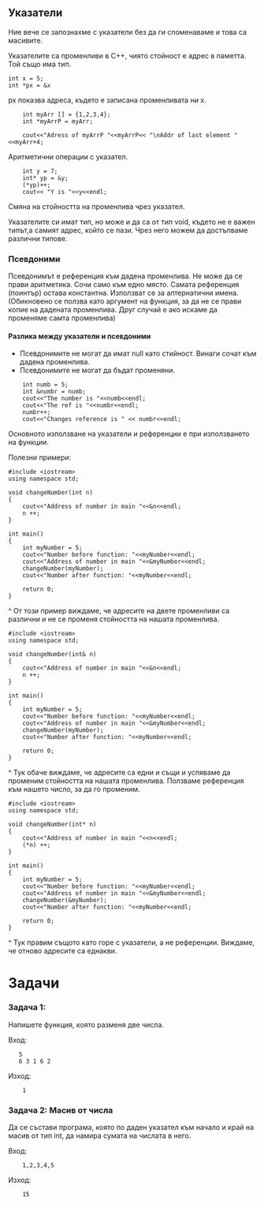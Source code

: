 ## Указатели

Ние вече се запознахме с указатели без да ги споменаваме и това са масивите.

Указателите са променливи в C++, чиято стойност е адрес в паметта. Той също има тип.

```
int x = 5;
int *px = &x
```
px показва адреса, където е записана променливата ни x.


```
    int myArr [] = {1,2,3,4};
    int *myArrP = myArr;

    cout<<"Adress of myArrP "<<myArrP<< "\nAddr of last element "<<myArr+4;
```
Аритметични операции с указател.


```
    int y = 7;
    int* yp = &y;
    (*yp)++;
    cout<< "Y is "<<y<<endl;
```
Смяна на стойността на променлива чрез указател.

Указателите си имат тип, но може и да са от тип void, където не е важен типът,а самият адрес, който се пази. Чрез него можем да достъпваме различни типове.


### Псевдоними

Псевдонимът е референция към дадена променлива. 
Не може да се прави аритметика. Сочи само към едно място. Самата референция (поинтър) остава константна.
Използват се за алтернатични имена. (Обикновено се ползва като аргумент на функция, за да не се прави копие на дадената променлива. Друг случай е ако искаме да променяме самта променлива)


#### Разлика между указатели и псевдоними

- Псевдонимите не могат да имат null като стийност. Винаги сочат към дадена променлива.
- Псевдонимите не могат да бъдат променяни.

```
    int numb = 5;
    int &numbr = numb;
    cout<<"The number is "<<numb<<endl;
    cout<<"The ref is "<<numbr<<endl;
    numbr++;
    cout<<"Changes reference is " << numbr<<endl;
```

Основното използване на указатели и референции е при използването на функции.


Полезни примери:

```
#include <iostream>
using namespace std;

void changeNumber(int n)
{
    cout<<"Address of number in main "<<&n<<endl;
    n ++;
}

int main()
{
    int myNumber = 5;
    cout<<"Number before function: "<<myNumber<<endl;
    cout<<"Address of number in main "<<&myNumber<<endl;
    changeNumber(myNumber);
    cout<<"Number after function: "<<myNumber<<endl;

    return 0;
}
```
^ От този пример виждаме, че адресите на двете променливи са различни и не се променя стойността на нашата променлива.

```
#include <iostream>
using namespace std;

void changeNumber(int& n)
{
    cout<<"Address of number in main "<<&n<<endl;
    n ++;
}

int main()
{
    int myNumber = 5;
    cout<<"Number before function: "<<myNumber<<endl;
    cout<<"Address of number in main "<<&myNumber<<endl;
    changeNumber(myNumber);
    cout<<"Number after function: "<<myNumber<<endl;

    return 0;
}
```

^ Тук обаче виждаме, че адресите са едни и същи и успяваме да променим стойността на нашата променлива. Ползваме референция към нашето число, за да го променим.

```
#include <iostream>
using namespace std;

void changeNumber(int* n)
{
    cout<<"Address of number in main "<<n<<endl;
    (*n) ++;
}

int main()
{
    int myNumber = 5;
    cout<<"Number before function: "<<myNumber<<endl;
    cout<<"Address of number in main "<<&myNumber<<endl;
    changeNumber(&myNumber);
    cout<<"Number after function: "<<myNumber<<endl;

    return 0;
}
```

^ Тук правим същото като горе с указатели, а не референции. Виждаме, че отново адресите са еднакви.



Задачи
=====================


### Задача 1:
Напишете функция, която разменя две числа.


Вход:
```
   5
   6 3 1 6 2
```

Изход:
```
    1
```    

### Задача 2: Масив от числа
Да се състави програма, която по даден указател към начало и край на масив от тип int, да намира сумата на числата в него.

Вход:
```
    1,2,3,4,5
```

Изход:
```
    15
```





